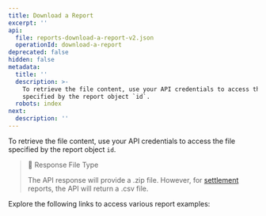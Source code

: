 ```yaml
---
title: Download a Report
excerpt: ''
api:
  file: reports-download-a-report-v2.json
  operationId: download-a-report
deprecated: false
hidden: false
metadata:
  title: ''
  description: >-
    To retrieve the file content, use your API credentials to access the file
    specified by the report object `id`.
  robots: index
next:
  description: ''
---
```

To retrieve the file content, use your API credentials to access the file specified by the report object `id`.

> 📘 Response File Type
>
> The API response will provide a .zip file. However, for [settlement](introduction-reports#settlement-report) reports, the API will return a .csv file.

Explore the following links to access various report examples:

<Shelf classname="link_cards_container">
  <YunoCard title="Payments" href="https://raw.githubusercontent.com/yuno-payments/yuno-docs/v1.0.2/reference/Reports/manage-reports/report-examples/example-payments.zip" titleSize="h4" />

  <YunoCard title="Settlement Report" href="https://raw.githubusercontent.com/yuno-payments/yuno-docs/v1.0.2/reference/Reports/manage-reports/report-examples/example-settlement-report.zip" titleSize="h4" />

  <YunoCard title="Transaction Report" href="https://raw.githubusercontent.com/yuno-payments/yuno-docs/v1.0.2/reference/Reports/manage-reports/report-examples/example-transaction-report.zip" titleSize="h4" />

  <YunoCard title="Transaction   Reconciliation" href="https://raw.githubusercontent.com/yuno-payments/yuno-docs/v1.0.2/reference/Reports/manage-reports/report-examples/example-transaction-reconciliation.zip" titleSize="h4" />

  <YunoCard title="Communications" href="https://raw.githubusercontent.com/yuno-payments/yuno-docs/v1.0.2/reference/Reports/manage-reports/report-examples/example-communications.zip" titleSize="h4" />
</Shelf>